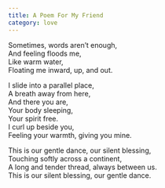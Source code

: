 ```yaml
---
title: A Poem For My Friend
category: love
---
```


Sometimes, words aren’t enough,  
And feeling floods me,  
Like warm water,  
Floating me inward, up, and out.

I slide into a parallel place,  
A breath away from here,  
And there you are,  
Your body sleeping,  
Your spirit free.  
I curl up beside you,  
Feeling your warmth, giving you mine.

This is our gentle dance, our silent blessing,  
Touching softly across a continent,  
A long and tender thread, always between us.  
This is our silent blessing, our gentle dance.
